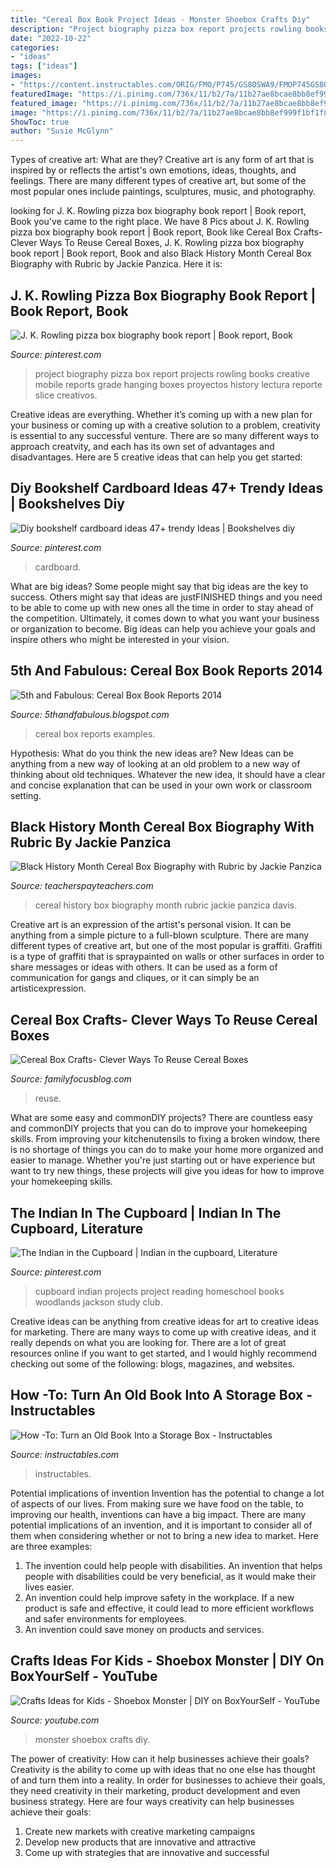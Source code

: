 ```yaml
---
title: "Cereal Box Book Project Ideas - Monster Shoebox Crafts Diy"
description: "Project biography pizza box report projects rowling books creative mobile reports grade hanging boxes proyectos history lectura reporte slice creativos"
date: "2022-10-22"
categories:
- "ideas"
tags: ["ideas"]
images:
- "https://content.instructables.com/ORIG/FMO/P745/GS8OSWA9/FMOP745GS8OSWA9.jpg?frame=1&amp;width=2100"
featuredImage: "https://i.pinimg.com/736x/11/b2/7a/11b27ae8bcae8bb8ef999f1bf1f8f9dd--biography-project-biography-books.jpg"
featured_image: "https://i.pinimg.com/736x/11/b2/7a/11b27ae8bcae8bb8ef999f1bf1f8f9dd--biography-project-biography-books.jpg"
image: "https://i.pinimg.com/736x/11/b2/7a/11b27ae8bcae8bb8ef999f1bf1f8f9dd--biography-project-biography-books.jpg"
ShowToc: true
author: "Susie McGlynn"
---
```



Types of creative art: What are they?
Creative art is any form of art that is inspired by or reflects the artist's own emotions, ideas, thoughts, and feelings. There are many different types of creative art, but some of the most popular ones include paintings, sculptures, music, and photography.

	

		
looking for J. K. Rowling pizza box biography book report | Book report, Book you've came to the right place. We have 8 Pics about J. K. Rowling pizza box biography book report | Book report, Book like Cereal Box Crafts- Clever Ways To Reuse Cereal Boxes, J. K. Rowling pizza box biography book report | Book report, Book and also Black History Month Cereal Box Biography with Rubric by Jackie Panzica. Here it is:
		
    
## J. K. Rowling Pizza Box Biography Book Report | Book Report, Book

<img loading=lazy src="https://i.pinimg.com/736x/11/b2/7a/11b27ae8bcae8bb8ef999f1bf1f8f9dd--biography-project-biography-books.jpg" onerror="this.onerror=null;this.src='https://tse4.mm.bing.net/th?id=OIP.aJlHKE3JhyxBCz_kpNnblgHaJ4&amp;pid=15.1';" alt="J. K. Rowling pizza box biography book report | Book report, Book">

_Source: pinterest.com_

>project biography pizza box report projects rowling books creative mobile reports grade hanging boxes proyectos history lectura reporte slice creativos. 

	

Creative ideas are everything. Whether it’s coming up with a new plan for your business or coming up with a creative solution to a problem, creativity is essential to any successful venture. There are so many different ways to approach creatvity, and each has its own set of advantages and disadvantages. Here are 5 creative ideas that can help you get started: 

    
## Diy Bookshelf Cardboard Ideas 47+ Trendy Ideas | Bookshelves Diy

<img loading=lazy src="https://i.pinimg.com/736x/31/dc/fe/31dcfec073b96eeb4926b2660c1d65dc.jpg" onerror="this.onerror=null;this.src='https://tse4.mm.bing.net/th?id=OIP.wqBVyqqtStYjkY6YDbshKAAAAA&amp;pid=15.1';" alt="Diy bookshelf cardboard ideas 47+ trendy Ideas | Bookshelves diy">

_Source: pinterest.com_

>cardboard. 

	

What are big ideas?
Some people might say that big ideas are the key to success. Others might say that ideas are justFINISHED things and you need to be able to come up with new ones all the time in order to stay ahead of the competition. Ultimately, it comes down to what you want your business or organization to become. Big ideas can help you achieve your goals and inspire others who might be interested in your vision.

    
## 5th And Fabulous: Cereal Box Book Reports 2014

<img loading=lazy src="http://1.bp.blogspot.com/-R1W9ssoClg4/VDtAK6d1u-I/AAAAAAAACRU/xPl8fZUYIwo/s1600/DSC06925.JPG" onerror="this.onerror=null;this.src='https://tse3.mm.bing.net/th?id=OIP.il9EYX6358YNNQQF1hLyNAHaFj&amp;pid=15.1';" alt="5th and Fabulous: Cereal Box Book Reports 2014">

_Source: 5thandfabulous.blogspot.com_

>cereal box reports examples. 

	

Hypothesis: What do you think the new ideas are?
New Ideas can be anything from a new way of looking at an old problem to a new way of thinking about old techniques. Whatever the new idea, it should have a clear and concise explanation that can be used in your own work or classroom setting.

    
## Black History Month Cereal Box Biography With Rubric By Jackie Panzica

<img loading=lazy src="https://ecdn.teacherspayteachers.com/thumbitem/Black-History-Month-Cereal-Box-Biography-with-Rubric-1500875401/original-526519-3.jpg" onerror="this.onerror=null;this.src='https://tse3.mm.bing.net/th?id=OIP.A3BaPWcf5DaZqyO5cOpNOAAAAA&amp;pid=15.1';" alt="Black History Month Cereal Box Biography with Rubric by Jackie Panzica">

_Source: teacherspayteachers.com_

>cereal history box biography month rubric jackie panzica davis. 

	

Creative art is an expression of the artist's personal vision. It can be anything from a simple picture to a full-blown sculpture. There are many different types of creative art, but one of the most popular is graffiti. Graffiti is a type of graffiti that is spraypainted on walls or other surfaces in order to share messages or ideas with others. It can be used as a form of communication for gangs and cliques, or it can simply be an artisticexpression.

    
## Cereal Box Crafts- Clever Ways To Reuse Cereal Boxes

<img loading=lazy src="https://149347929.v2.pressablecdn.com/wp-content/uploads/2020/02/Cereal-Box-Book-Holder.jpg" onerror="this.onerror=null;this.src='https://tse4.mm.bing.net/th?id=OIP.sRNVxvfXk5nX0Bx0DkctmAHaKz&amp;pid=15.1';" alt="Cereal Box Crafts- Clever Ways To Reuse Cereal Boxes">

_Source: familyfocusblog.com_

>reuse. 

	

What are some easy and commonDIY projects?
There are countless easy and commonDIY projects that you can do to improve your homekeeping skills. From improving your kitchenutensils to fixing a broken window, there is no shortage of things you can do to make your home more organized and easier to manage. Whether you're just starting out or have experience but want to try new things, these projects will give you ideas for how to improve your homekeeping skills.

    
## The Indian In The Cupboard | Indian In The Cupboard, Literature

<img loading=lazy src="https://i.pinimg.com/originals/5b/b9/89/5bb989b0b438595140f8bb830ee9ea59.jpg" onerror="this.onerror=null;this.src='https://tse1.mm.bing.net/th?id=OIP.d9uSSRX1VXzSuSFNFi3yyQAAAA&amp;pid=15.1';" alt="The Indian in the Cupboard | Indian in the cupboard, Literature">

_Source: pinterest.com_

>cupboard indian projects project reading homeschool books woodlands jackson study club. 

	

Creative ideas can be anything from creative ideas for art to creative ideas for marketing. There are many ways to come up with creative ideas, and it really depends on what you are looking for. There are a lot of great resources online if you want to get started, and I would highly recommend checking out some of the following: blogs, magazines, and websites.

    
## How -To: Turn An Old Book Into A Storage Box - Instructables

<img loading=lazy src="https://content.instructables.com/ORIG/FMO/P745/GS8OSWA9/FMOP745GS8OSWA9.jpg?frame=1&amp;width=2100" onerror="this.onerror=null;this.src='https://tse3.mm.bing.net/th?id=OIP.ZjPOtkBJXBwrNxEHeYz6FAHaLL&amp;pid=15.1';" alt="How -To: Turn an Old Book Into a Storage Box - Instructables">

_Source: instructables.com_

>instructables. 

	

Potential implications of invention
Invention has the potential to change a lot of aspects of our lives. From making sure we have food on the table, to improving our health, inventions can have a big impact. There are many potential implications of an invention, and it is important to consider all of them when considering whether or not to bring a new idea to market. Here are three examples: 
1. The invention could help people with disabilities. An invention that helps people with disabilities could be very beneficial, as it would make their lives easier. 
2. An invention could help improve safety in the workplace. If a new product is safe and effective, it could lead to more efficient workflows and safer environments for employees. 
3. An invention could save money on products and services.

    
## Crafts Ideas For Kids - Shoebox Monster | DIY On BoxYourSelf - YouTube

<img loading=lazy src="https://i.ytimg.com/vi/3JHBiyj7SZY/maxresdefault.jpg" onerror="this.onerror=null;this.src='https://tse4.mm.bing.net/th?id=OIP.Yd-tziYFL26Q_0s08SFCbAHaEK&amp;pid=15.1';" alt="Crafts Ideas for Kids - Shoebox Monster | DIY on BoxYourSelf - YouTube">

_Source: youtube.com_

>monster shoebox crafts diy. 

	

The power of creativity: How can it help businesses achieve their goals?
Creativity is the ability to come up with ideas that no one else has thought of and turn them into a reality. In order for businesses to achieve their goals, they need creativity in their marketing, product development and even business strategy. Here are four ways creativity can help businesses achieve their goals: 
1. Create new markets with creative marketing campaigns 
2. Develop new products that are innovative and attractive 
3. Come up with strategies that are innovative and successful 

